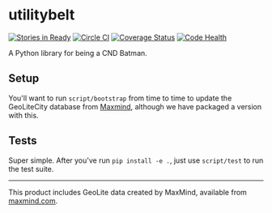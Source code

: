 utilitybelt
===========

[![Stories in Ready](https://badge.waffle.io/yolothreat/utilitybelt.svg?label=ready&title=Ready)](http://waffle.io/yolothreat/utilitybelt)
[![Circle CI](https://circleci.com/gh/yolothreat/utilitybelt.svg?style=svg)](https://circleci.com/gh/yolothreat/utilitybelt)
[![Coverage Status](https://coveralls.io/repos/yolothreat/utilitybelt/badge.svg)](https://coveralls.io/r/yolothreat/utilitybelt)
[![Code Health](https://landscape.io/github/yolothreat/utilitybelt/master/landscape.svg?style=flat)](https://landscape.io/github/yolothreat/utilitybelt/master)

A Python library for being a CND Batman.

## Setup
You'll want to run ```script/bootstrap``` from time to time to update the GeoLiteCity database from [Maxmind](https://www.maxmind.com/en/home), although we have packaged a version with this.

## Tests
Super simple. After you've run ```pip install -e .```, just use ```script/test``` to run the test suite.

---


This product includes GeoLite data created by MaxMind, available from [maxmind.com](http://www.maxmind.com).
